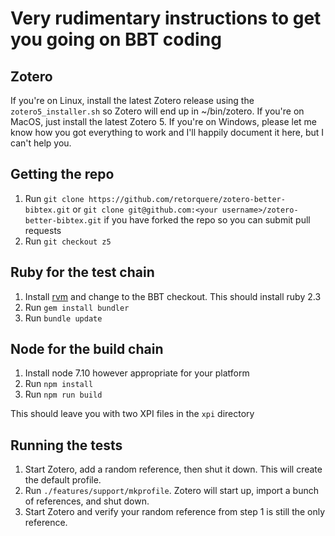 # Very rudimentary instructions to get you going on BBT coding

## Zotero

If you're on Linux, install the latest Zotero release using the `zotero5_installer.sh` so Zotero will end up in
~/bin/zotero. If you're on MacOS, just install the latest Zotero 5. If you're on Windows, please let me know how you got
everything to work and I'll happily document it here, but I can't help you.

## Getting the repo

1. Run `git clone https://github.com/retorquere/zotero-better-bibtex.git` or `git clone git@github.com:<your username>/zotero-better-bibtex.git` if you have forked the repo so you can submit pull requests
2. Run `git checkout z5`

## Ruby for the test chain

1. Install [rvm](https://rvm.io/) and change to the BBT checkout. This should install ruby 2.3
2. Run `gem install bundler`
3. Run `bundle update`

## Node for the build chain

1. Install node 7.10 however appropriate for your platform
2. Run `npm install`
3. Run `npm run build`

This should leave you with two XPI files in the `xpi` directory

## Running the tests

1. Start Zotero, add a random reference, then shut it down. This will create the default profile.
2. Run `./features/support/mkprofile`. Zotero will start up, import a bunch of references, and shut down.
3. Start Zotero and verify your random reference from step 1 is still the only reference.


